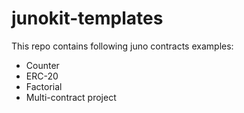 # junokit-templates

This repo contains following juno contracts examples:
- Counter
- ERC-20
- Factorial
- Multi-contract project